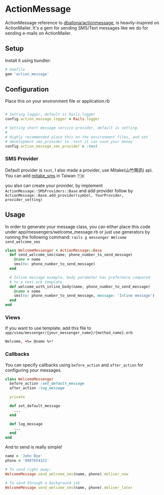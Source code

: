 # ActionMessage

ActionMessage reference to [dballona/actionmessage](https://github.com/dballona/actionmessage), is heavily-inspired on ActionMailer.
It's a gem for sending SMS/Text messages like we do for sending e-mails on ActionMailer.

## Setup

Install it using bundler:

```ruby
# Gemfile
gem 'action_message'
```

## Configuration
Place this on your environment file or application.rb

```ruby

# Setting logger, default is Rails.logger
config.action_message.logger = Rails.logger

# Setting short message service provider, default is setting.
#
# Highly recommended place this on the environment files, and set 
# development sms_provider to :test it can save your money
config.action_message.sms_provider = :test 


```

### SMS Provider
Default provider is `test`, I also made a provider, use Mitake(山竹簡訊) api.
You can add [mitake_sms](http://) in Taiwan 🇹🇼

you also can create your provider, by implement `ActionMessage::SMSProviders::Base` and add provider follow by `ActionMessage::Base.add_provider(symbol, YourProvider, provider_setting)`

## Usage

In order to generate your message class, you can either place this code
under app/messengers/welcome_message.rb or just use generators by running
the following command: `rails g messenger Welcome send_welcome_sms`

```ruby
class WelcomeMessenger < ActionMessage::Base
  def send_welcome_sms(name, phone_number_to_send_message)
    @name = name
    sms(to: phone_number_to_send_message)
  end

  # Inline message example, body parameter has preference compared
  # to a text.erb template.
  def welcome_with_inline_body(name, phone_number_to_send_message)
    @name = name
    sms(to: phone_number_to_send_message, message: 'Inline message')
  end
end
```

### Views

If you want to use template, add this file to `app/view/messenger/{your_messenger_name}/{method_name}.erb`

```html
Welcome, <%= @name %>!
```

### Callbacks
You can specify callbacks using `before_action` and `after_action` for configuring your messages.

```ruby
class WelcomeMessenger
  before_action :set_default_message
  after_action :log_message

  private

  def set_default_message
    ...
  end

  def log_message
    ...
  end
end

```

And to send is really simple!

```ruby
name = 'John Doe'
phone = '0987654321'

# To send right away:
WelcomeMessage.send_welcome_sms(name, phone).deliver_now

# To send through a background job
WelcomeMessage.send_welcome_sms(name, phone).deliver_later

```